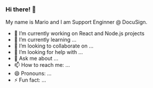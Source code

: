 ### Hi there! 👋

My name is Mario and I am Support Enginner @ DocuSign. 

- 🔭 I’m currently working on React and Node.js projects
- 🌱 I’m currently learning ...
- 👯 I’m looking to collaborate on ...
- 🤔 I’m looking for help with ...
- 💬 Ask me about ...
- 📫 How to reach me: ...
- 😄 Pronouns: ...
- ⚡ Fun fact: ...

